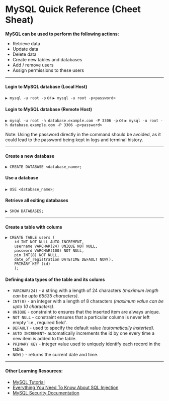 # MySQL Quick Reference (Cheet Sheat)

**MySQL can be used to perform the following actions:**
- Retrieve data
- Update data
- Delete data
- Create new tables and databases
- Add / remove users
- Assign permissions to these users

---

#### Login to MySQL database (Local Host)
`▶ mysql -u root -p` or `▶ mysql -u root -p<password>`

#### Login to MySQL database (Remote Host)
`▶ mysql -u root -h database.example.com -P 3306 -p` or `▶ mysql -u root -h database.example.com -P 3306 -p<password>`

Note: Using the password directly in the command should be avoided, as it could lead to the password being kept in logs and terminal history.

---

#### Create a new database
`▶ CREATE DATABASE <database_name>;`

#### Use a database
`▶ USE <database_name>`;

#### Retrieve all exiting databases
`▶ SHOW DATABASES;`
 
---

#### Create a table with colums
```
▶ CREATE TABLE users (
    id INT NOT NULL AUTO_INCREMENT,
    username VARCHAR(24) UNIQUE NOT NULL,
    password VARCHAR(100) NOT NULL,
    pin INT(8) NOT NULL,
    date_of_registration DATETIME DEFAULT NOW(),
    PRIMARY KEY (id)
    );
```

#### Defining data types of the table and its colums
 - `VARCHAR(24)` - a string with a length of 24 characters *(maximum length can be upto 65535 characters)*.
 - `INT(8)` - an integer with a length of 8 characters *(maximum value can be upto 10 characters)*.
 - `UNIQUE` - constraint to ensures that the inserted item are always unique.
 - `NOT NULL` - constraint ensures that a particular column is never left empty 'i.e., required field'.
 - `DEFAULT` - used to specify the default value *(automatically insterted)*.
 - `AUTO INCREMENT`- automatically increments the id by one every time a new item is added to the table.
 - `PRIMARY KEY` - integer value used to uniquely identify each record in the table.
 - `NOW()` - returns the current date and time.

---

#### Other Learning Resources:
- [MySQL Tutorial](https://www.mysqltutorial.org/)
- [Everything You Need To Know About SQL Injection](https://www.sqlinjection.net/)
- [MySQL Security Documentation](https://dev.mysql.com/doc/refman/8.0/en/security-guidelines.html)

